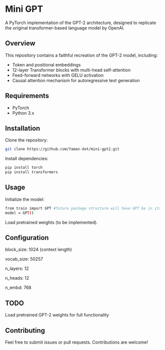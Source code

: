 # Mini GPT

A PyTorch implementation of the GPT-2 architecture, designed to replicate the original transformer-based language model by OpenAI.

## Overview

This repository contains a faithful recreation of the GPT-2 model, including:

- Token and positional embeddings
- 12-layer Transformer blocks with multi-head self-attention
- Feed-forward networks with GELU activation
- Causal attention mechanism for autoregressive text generation

## Requirements

- PyTorch
- Python 3.x

## Installation

Clone the repository:

```bash
git clone https://github.com/Yaman-dot/mini-gpt2.git
```

Install dependencies:

```bash
pip install torch
pip install transformers
```

## Usage

Initialize the model:

```bash
from train import GPT #future package structure will have GPT be in its own file
model = GPT()
```

Load pretrained weights (to be implemented).


## Configuration

block_size: 1024 (context length)

vocab_size: 50257

n_layers: 12

n_heads: 12

n_embd: 768

## TODO

Load pretrained GPT-2 weights for full functionality

## Contributing

Feel free to submit issues or pull requests. Contributions are welcome!

